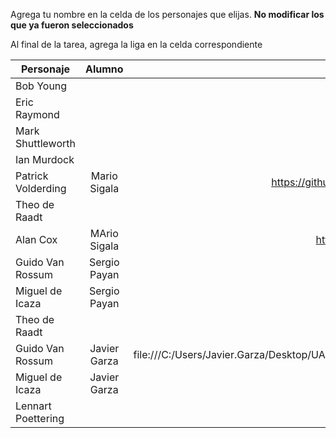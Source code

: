 Agrega tu nombre en la celda de los personajes que elijas. **No modificar los que ya fueron seleccionados**

Al final de la tarea, agrega la liga en la celda correspondiente


| Personaje        | Alumno           | Liga al trabajo terminado  |
| ------------- |:-------------:| -----:|
| Bob Young      |   |  |
| Eric Raymond     |  |    |
| Mark Shuttleworth |       |     |
| Ian Murdock | | |
| Patrick Volderding|Mario Sigala | https://github.com/sigalam/personajesSL/blob/master/Patrick%20Volderding.html|
| Theo de Raadt | | |
| Alan Cox|MArio Sigala| https://github.com/sigalam/personajesSL/blob/master/Alan%20Cox.html|
| Guido Van Rossum | Sergio Payan | |
| Miguel de Icaza| Sergio Payan |  |
| Theo de Raadt | | |
| Guido Van Rossum |Javier Garza |file:///C:/Users/Javier.Garza/Desktop/UACH/Miguel%20de%20Icaza%20y%20Guido%20Van%20Rossum.htm |
| Miguel de Icaza| Javier Garza| |
| Lennart Poettering | | |

